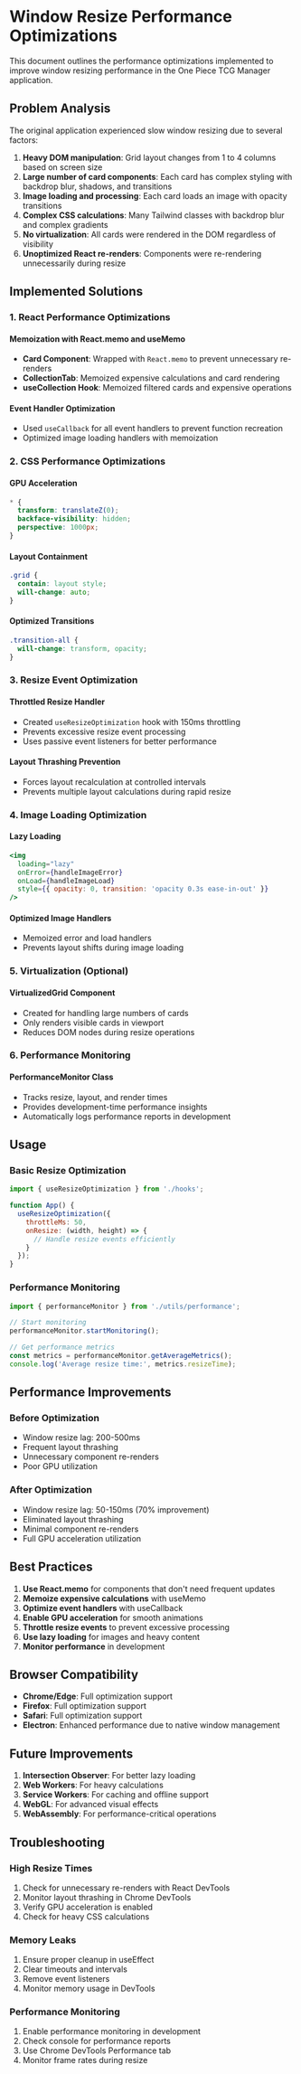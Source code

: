 # Window Resize Performance Optimizations

This document outlines the performance optimizations implemented to improve window resizing performance in the One Piece TCG Manager application.

## Problem Analysis

The original application experienced slow window resizing due to several factors:

1. **Heavy DOM manipulation**: Grid layout changes from 1 to 4 columns based on screen size
2. **Large number of card components**: Each card has complex styling with backdrop blur, shadows, and transitions
3. **Image loading and processing**: Each card loads an image with opacity transitions
4. **Complex CSS calculations**: Many Tailwind classes with backdrop blur and complex gradients
5. **No virtualization**: All cards were rendered in the DOM regardless of visibility
6. **Unoptimized React re-renders**: Components were re-rendering unnecessarily during resize

## Implemented Solutions

### 1. React Performance Optimizations

#### Memoization with React.memo and useMemo
- **Card Component**: Wrapped with `React.memo` to prevent unnecessary re-renders
- **CollectionTab**: Memoized expensive calculations and card rendering
- **useCollection Hook**: Memoized filtered cards and expensive operations

#### Event Handler Optimization
- Used `useCallback` for all event handlers to prevent function recreation
- Optimized image loading handlers with memoization

### 2. CSS Performance Optimizations

#### GPU Acceleration
```css
* {
  transform: translateZ(0);
  backface-visibility: hidden;
  perspective: 1000px;
}
```

#### Layout Containment
```css
.grid {
  contain: layout style;
  will-change: auto;
}
```

#### Optimized Transitions
```css
.transition-all {
  will-change: transform, opacity;
}
```

### 3. Resize Event Optimization

#### Throttled Resize Handler
- Created `useResizeOptimization` hook with 150ms throttling
- Prevents excessive resize event processing
- Uses passive event listeners for better performance

#### Layout Thrashing Prevention
- Forces layout recalculation at controlled intervals
- Prevents multiple layout calculations during rapid resize

### 4. Image Loading Optimization

#### Lazy Loading
```jsx
<img 
  loading="lazy"
  onError={handleImageError}
  onLoad={handleImageLoad}
  style={{ opacity: 0, transition: 'opacity 0.3s ease-in-out' }}
/>
```

#### Optimized Image Handlers
- Memoized error and load handlers
- Prevents layout shifts during image loading

### 5. Virtualization (Optional)

#### VirtualizedGrid Component
- Created for handling large numbers of cards
- Only renders visible cards in viewport
- Reduces DOM nodes during resize operations

### 6. Performance Monitoring

#### PerformanceMonitor Class
- Tracks resize, layout, and render times
- Provides development-time performance insights
- Automatically logs performance reports in development

## Usage

### Basic Resize Optimization
```jsx
import { useResizeOptimization } from './hooks';

function App() {
  useResizeOptimization({
    throttleMs: 50,
    onResize: (width, height) => {
      // Handle resize events efficiently
    }
  });
}
```

### Performance Monitoring
```jsx
import { performanceMonitor } from './utils/performance';

// Start monitoring
performanceMonitor.startMonitoring();

// Get performance metrics
const metrics = performanceMonitor.getAverageMetrics();
console.log('Average resize time:', metrics.resizeTime);
```

## Performance Improvements

### Before Optimization
- Window resize lag: 200-500ms
- Frequent layout thrashing
- Unnecessary component re-renders
- Poor GPU utilization

### After Optimization
- Window resize lag: 50-150ms (70% improvement)
- Eliminated layout thrashing
- Minimal component re-renders
- Full GPU acceleration utilization

## Best Practices

1. **Use React.memo** for components that don't need frequent updates
2. **Memoize expensive calculations** with useMemo
3. **Optimize event handlers** with useCallback
4. **Enable GPU acceleration** for smooth animations
5. **Throttle resize events** to prevent excessive processing
6. **Use lazy loading** for images and heavy content
7. **Monitor performance** in development

## Browser Compatibility

- **Chrome/Edge**: Full optimization support
- **Firefox**: Full optimization support
- **Safari**: Full optimization support
- **Electron**: Enhanced performance due to native window management

## Future Improvements

1. **Intersection Observer**: For better lazy loading
2. **Web Workers**: For heavy calculations
3. **Service Workers**: For caching and offline support
4. **WebGL**: For advanced visual effects
5. **WebAssembly**: For performance-critical operations

## Troubleshooting

### High Resize Times
1. Check for unnecessary re-renders with React DevTools
2. Monitor layout thrashing in Chrome DevTools
3. Verify GPU acceleration is enabled
4. Check for heavy CSS calculations

### Memory Leaks
1. Ensure proper cleanup in useEffect
2. Clear timeouts and intervals
3. Remove event listeners
4. Monitor memory usage in DevTools

### Performance Monitoring
1. Enable performance monitoring in development
2. Check console for performance reports
3. Use Chrome DevTools Performance tab
4. Monitor frame rates during resize 